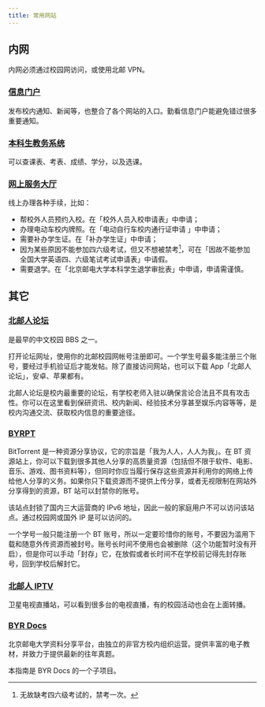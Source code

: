 ```yaml
---
title: 常用网站
---
```


## 内网

内网必须通过校园网访问，或使用北邮 VPN。

### [信息门户](https://my.bupt.edu.cn/)

发布校内通知、新闻等，也整合了各个网站的入口。勤看信息门户能避免错过很多重要通知。

### [本科生教务系统](https://jwgl.bupt.edu.cn/)

可以查课表、考表、成绩、学分，以及选课。

### [网上服务大厅](https://service.bupt.edu.cn/)

线上办理各种手续，比如：

- 帮校外人员预约入校。在「校外人员入校申请表」中申请；
- 办理电动车校内牌照。在「电动自行车校内通行证申请 」中申请；
- 需要补办学生证。在「补办学生证」中申请；
- 因为某些原因不能参加四六级考试，但又不想被禁考[^1]，可在「因故不能参加全国大学英语四、六级笔试考试申请表」中请假。
- 需要退学。在「北京邮电大学本科学生退学审批表」中申请，申请需谨慎。

## 其它

### [北邮人论坛](https://bbs.byr.cn/)

是最早的中文校园 BBS 之一。

打开论坛网址，使用你的北邮校园网帐号注册即可。一个学生号最多能注册三个账号，要经过手机验证后才能发帖。除了直接访问网站，也可以下载 App「北邮人论坛」，安卓、苹果都有。

北邮人论坛是校内最重要的论坛，有学校老师入驻以确保言论合法且不具有攻击性。你可以在这里看到保研资讯、校内新闻、经验技术分享甚至娱乐内容等等，是校内沟通交流、获取校内信息的重要途径。

### [BYRPT](https://byr.pt/)

BitTorrent 是一种资源分享协议，它的宗旨是「我为人人，人人为我」。在 BT 资源站上，你可以下载到很多其他人分享的高质量资源（包括但不限于软件、电影、音乐、游戏、图书资料等），但同时你应当履行保存这些资源并利用你的网络上传给他人分享的义务。如果你只下载资源而不提供上传分享，或者无视限制在网站外分享得到的资源，BT 站可以封禁你的账号。

该站点封锁了国内三大运营商的 IPv6 地址，因此一般的家庭用户不可以访问该站点。通过校园网或国外 IP 是可以访问的。

一个学号一般只能注册一个 BT 账号，所以一定要珍惜你的账号，不要因为滥用下载和随意外传资源而被封号。账号长时间不使用也会被删除（这个功能暂时没有开启），但是你可以手动「封存」它，在放假或者长时间不在学校前记得先封存账号，回到学校后解封它。

### [北邮人 IPTV](http://tv.byr.cn/show/)

卫星电视直播站，可以看到很多台的电视直播，有的校园活动也会在上面转播。

### [BYR Docs](https://byrdocs.org/)

北京邮电大学资料分享平台，由独立的非官方校内组织运营。提供丰富的电子教材，并致力于提供最新的往年真题。

本指南是 BYR Docs 的一个子项目。

[^1]: 无故缺考四六级考试的，禁考一次。
